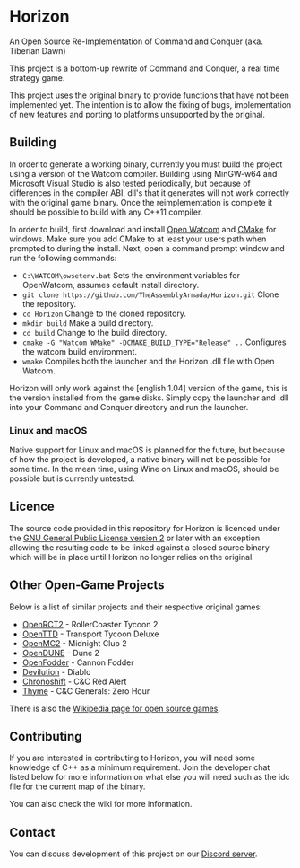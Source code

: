# Horizon

An Open Source Re-Implementation of Command and Conquer (aka. Tiberian Dawn)

This project is a bottom-up rewrite of Command and Conquer, a real time strategy game.

This project uses the original binary to provide functions that have not been implemented yet.
The intention is to allow the fixing of bugs, implementation of new
features and porting to platforms unsupported by the original.

## Building

In order to generate a working binary, currently you must build the project using
a version of the Watcom compiler. Building using MinGW-w64 and Microsoft Visual Studio
is also tested periodically, but because of differences in the compiler ABI, dll's that it generates
will not work correctly with the original game binary. Once the reimplementation is complete
it should be possible to build with any C++11 compiler.
 
In order to build, first download and install [Open Watcom](http://openwatcom.org/download.php) and [CMake](https://cmake.org/download/) for windows.
Make sure you add CMake to at least your users path when prompted to during the install.
Next, open a command prompt window and run the following commands:

* `C:\WATCOM\owsetenv.bat` Sets the environment variables for OpenWatcom, assumes default install directory.
* `git clone https://github.com/TheAssemblyArmada/Horizon.git` Clone the repository.
* `cd Horizon` Change to the cloned repository.
* `mkdir build` Make a build directory.
* `cd build` Change to the build directory.
* `cmake -G "Watcom WMake" -DCMAKE_BUILD_TYPE="Release" ..` Configures the watcom build environment.
* `wmake` Compiles both the launcher and the Horizon .dll file with Open Watcom.

Horizon will only work against the [english 1.04] version of the game, this is the version installed from the game disks.
Simply copy the launcher and .dll into your Command and Conquer directory and run the launcher.

### Linux and macOS

Native support for Linux and macOS is planned for the future, but because of how
the project is developed, a native binary will not be possible for some time.
In the mean time, using Wine on Linux and macOS, should be possible but
is currently untested.

## Licence

The source code provided in this repository for
Horizon is licenced under the [GNU General Public License version 2](https://www.gnu.org/licenses/old-licenses/gpl-2.0.html)
or later with an exception allowing the resulting code to be linked against a closed source
binary which will be in place until Horizon no longer relies on the original.

## Other Open-Game Projects

Below is a list of similar projects and their respective original games:

 * [OpenRCT2](https://github.com/OpenRCT2/OpenRCT2) - RollerCoaster Tycoon 2
 * [OpenTTD](https://www.openttd.org/) - Transport Tycoon Deluxe
 * [OpenMC2](https://github.com/LRFLEW/OpenMC2) - Midnight Club 2
 * [OpenDUNE](https://github.com/OpenDUNE/OpenDUNE) - Dune 2
 * [OpenFodder](https://github.com/OpenFodder/openfodder) - Cannon Fodder
 * [Devilution](https://github.com/diasurgical/devilution) - Diablo
 * [Chronoshift](https://github.com/TheAssemblyArmada/Chronoshift) - C&C Red Alert
 * [Thyme](https://github.com/TheAssemblyArmada/Thyme) - C&C Generals: Zero Hour

There is also the [Wikipedia page for open source games](https://en.wikipedia.org/wiki/List_of_open-source_video_games).

## Contributing

If you are interested in contributing to Horizon, you will need some knowledge of C++ as a minimum requirement. Join the developer chat listed below for more information on what else you will need such as the idc file for the current map of the binary.

You can also check the wiki for more information.

## Contact

You can discuss development of this project on our [Discord server](https://discord.gg/UnWK2Tw).
